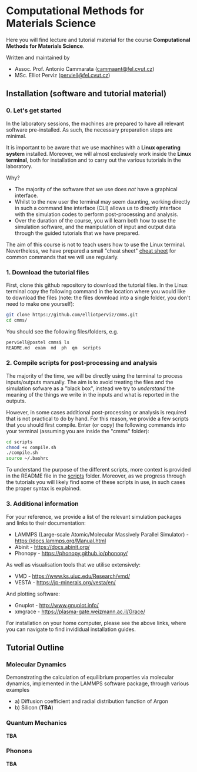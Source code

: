 # Computational Methods for Materials Science
Here you will find lecture and tutorial material for the course **Computational Methods for Materials Science**.


<!--"Some words of an introduction to the course here"-->

Written and maintained by<br>
- Assoc. Prof. Antonio Cammarata (cammaant@fel.cvut.cz)<br>
- MSc. Elliot Perviz (perviell@fel.cvut.cz)<br>

## Installation (software and tutorial material)

### 0. Let's get started
In the laboratory sessions, the machines are prepared to have all relevant software pre-installed. As such, the necessary preparation steps are minimal.

It is important to be aware that we use machines with a **Linux operating system** installed. Moreover, we will almost exclusively work inside the **Linux terminal**, both for installation and to carry out the various tutorials in the laboratory.

Why?
- The majority of the software that we use does *not* have a graphical interface.
- Whilst to the new user the terminal may seem daunting, working directly in such a command line interface (CLI) allows us to directly interface with the simulation codes to perform post-processing and analysis.
- Over the duration of the course, you will learn both how to use the simulation software, and the manipulation of input and output data through the guided tutorials that we have prepared.

The aim of this course is not to teach users how to use the Linux terminal. Nevertheless, we have prepared a small "cheat sheet" [cheat sheet](linux_cheatsheet.md) for common commands that we will use regularly.

### 1. Download the tutorial files
First, clone this github repository to download the tutorial files. In the Linux terminal copy the following command in the location where you would like to download the files (note: the files download into a single folder, you don't need to make one yourself):
```bash
git clone https://github.com/elliotperviz/cmms.git
cd cmms/
```

You should see the following files/folders, e.g.
```bash
perviell@postel cmms$ ls
README.md  exam  md  ph  qm  scripts
```

### 2. Compile scripts for post-processing and analysis
The majority of the time, we will be directly using the terminal to process inputs/outputs manually. The aim is to avoid treating the files and the simulation sofware as a "black box", instead we try to *understand* the meaning of the things we write in the inputs and what is reported in the outputs.

However, in some cases additional post-processing or analysis is required that is not practical to do by hand. For this reason, we provide a few scripts that you should first compile. Enter (or copy) the following commands into your terminal (assuming you are inside the "cmms" folder):
```bash
cd scripts
chmod +x compile.sh
./compile.sh
source ~/.bashrc
```

To understand the purpose of the different scripts, more context is provided in the README file in the [scripts](scripts/) folder. Moreover, as we progress through the tutorials you will likely find some of these scripts in use, in such cases the proper syntax is explained.

### 3. Additional information

For your reference, we provide a list of the relevant simulation packages and links to their documentation:
- LAMMPS (Large-scale Atomic/Molecular Massively Parallel Simulator) - https://docs.lammps.org/Manual.html
- Abinit - https://docs.abinit.org/
- Phonopy - https://phonopy.github.io/phonopy/

As well as visualisation tools that we utilise extensively:
- VMD - https://www.ks.uiuc.edu/Research/vmd/
- VESTA - https://jp-minerals.org/vesta/en/

And plotting software:
- Gnuplot - http://www.gnuplot.info/
- xmgrace - https://plasma-gate.weizmann.ac.il/Grace/

For installation on your home computer, please see the above links, where you can navigate to find invididual installation guides.

## Tutorial Outline

### Molecular Dynamics

Demonstrating the calculation of equilibrium properties via molecular dynamics, implemented in the LAMMPS software package, through various examples
- a) Diffusion coefficient and radial distribution function of Argon
- b) Silicon (**TBA**)

### Quantum Mechanics

**TBA**

### Phonons

**TBA**
